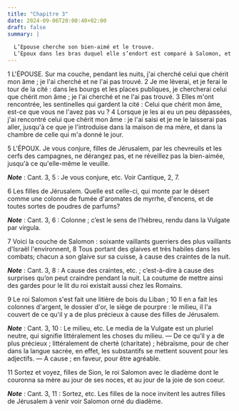 ```yaml
---
title: "Chapitre 3"
date: 2024-09-06T20:00:40+02:00
draft: false
summary: |
  
  L’Epouse cherche son bien-aimé et le trouve.
  L’Epoux dans les bras duquel elle s’endort est comparé à Salomon, et l’Epouse au lit et à la litière de ce monarque.
---
```



1 L'ÉPOUSE. Sur ma couche, pendant les nuits, j'ai cherché celui que chérit mon âme ; je l'ai cherché et ne l'ai pas trouvé. 2 Je me lèverai, et je ferai le tour de la cité : dans les bourgs et les places publiques, je chercherai celui que chérit mon âme ; je l'ai cherché et ne l'ai pas trouvé. 3 Elles m'ont rencontrée, les sentinelles qui gardent la cité : Celui que chérit mon âme, est-ce que vous ne l'avez pas vu ? 4 Lorsque je les ai eu un peu dépassées, j'ai rencontré celui que chérit mon âme : je l'ai saisi et je ne le laisserai pas aller, jusqu'à ce que je l'introduise dans la maison de ma mère, et dans la chambre de celle qui m'a donné le jour.


5 L'ÉPOUX. Je vous conjure, filles de Jérusalem, par les chevreuils et les cerfs des campagnes, ne dérangez pas, et ne réveillez pas la bien-aimée, jusqu'à ce qu'elle-même le veuille.

***Note*** :  Cant. 3, 5 : Je vous conjure, etc. Voir Cantique, 2, 7.


6 Les filles de Jérusalem. Quelle est celle-ci, qui monte par le désert comme une colonne de fumée d'aromates de myrrhe, d'encens, et de toutes sortes de poudres de parfums?

***Note*** :  Cant. 3, 6 : Colonne ; c’est le sens de l’hébreu, rendu dans la Vulgate par virgula.

7 Voici la couche de Salomon : soixante vaillants guerriers des plus vaillants d'Israël l'environnent, 8 Tous portant des glaives et très habiles dans les combats; chacun a son glaive sur sa cuisse, à cause des craintes de la nuit.

***Note*** :  Cant. 3, 8 : A cause des craintes, etc. ; c’est-à-dire à cause des surprises qu’on peut craindre pendant la nuit. La coutume de mettre ainsi des gardes pour le lit du roi existait aussi chez les Romains.

9 Le roi Salomon s'est fait une litière de bois du Liban ; 10 Il en a fait les colonnes d'argent, le dossier d'or, le siège de pourpre : le milieu, il l'a couvert de ce qu'il y a de plus précieux à cause des filles de Jérusalem.

***Note*** :  Cant. 3, 10 : Le milieu, etc. Le media de la Vulgate est un pluriel neutre, qui signifie littéralement les choses du milieu. ― De ce qu’il y a de plus précieux ; littéralement de cherté (charitate) ; hébraïsme, pour de cher dans la langue sacrée, en effet, les substantifs se mettent souvent pour les adjectifs. ― A cause ; en faveur, pour être agréable.

11 Sortez et voyez, filles de Sion, le roi Salomon avec le diadème dont le couronna sa mère au jour de ses noces, et au jour de la joie de son coeur.

***Note*** :  Cant. 3, 11 : Sortez, etc. Les filles de la noce invitent les autres filles de Jérusalem à venir voir Salomon orné du diadème.

